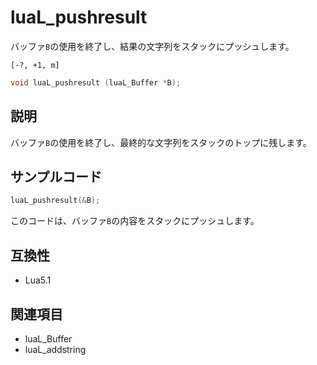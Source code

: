 # luaL_pushresult

バッファ`B`の使用を終了し、結果の文字列をスタックにプッシュします。

`[-?, +1, m]`

```c
void luaL_pushresult (luaL_Buffer *B);
```

## 説明

バッファ`B`の使用を終了し、最終的な文字列をスタックのトップに残します。

## サンプルコード

```c
luaL_pushresult(&B);
```

このコードは、バッファ`B`の内容をスタックにプッシュします。

## 互換性

- Lua5.1

## 関連項目

- luaL_Buffer
- luaL_addstring